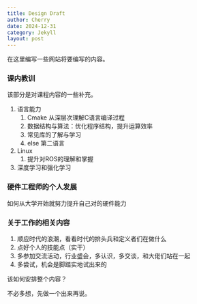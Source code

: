 ```yaml
---
title: Design Draft
author: Cherry
date: 2024-12-31
category: Jekyll
layout: post
---
```


在这里编写一些网站将要编写的内容。

### 课内教训
该部分是对课程内容的一些补充。
1. 语言能力
   1. Cmake 从深层次理解C语言编译过程
   2. 数据结构与算法：优化程序结构，提升运算效率
   3. 常见库的了解与学习
   4. else 第二语言
2. Linux 
   1. 提升对ROS的理解和掌握
3. 深度学习和强化学习

### 硬件工程师的个人发展

如何从大学开始就努力提升自己对的硬件能力

### 关于工作的相关内容
1. 顺应时代的浪潮，看看时代的排头兵和定义者们在做什么
2. 点好个人的技能点（实干）
3. 多参加交流活动，行业盛会，多认识，多交谈，和大佬们站在一起
4. 多尝试，机会是脚踏实地试出来的

该如何安排整个内容？

不必多想，先做一个出来再说。